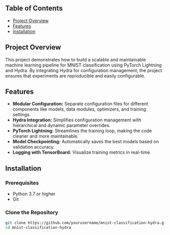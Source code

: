 ## Table of Contents

- [Project Overview](#project-overview)
- [Features](#features)
- [Installation](#installation)


## Project Overview

This project demonstrates how to build a scalable and maintainable machine learning pipeline for MNIST classification using PyTorch Lightning and Hydra. By integrating Hydra for configuration management, the project ensures that experiments are reproducible and easily configurable.

## Features

- **Modular Configuration:** Separate configuration files for different components like models, data modules, optimizers, and training settings.
- **Hydra Integration:** Simplifies configuration management with hierarchical and dynamic parameter overrides.
- **PyTorch Lightning:** Streamlines the training loop, making the code cleaner and more maintainable.
- **Model Checkpointing:** Automatically saves the best models based on validation accuracy.
- **Logging with TensorBoard:** Visualize training metrics in real-time.

## Installation

### Prerequisites

- Python 3.7 or higher
- Git

### Clone the Repository

```bash
git clone https://github.com/yourusername/mnist-classification-hydra.git
cd mnist-classification-hydra
